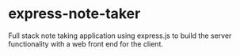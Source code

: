 # express-note-taker
Full stack note taking application using express.js to build the server functionality with a web front end for the client. 
